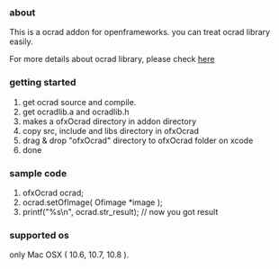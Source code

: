 <h3>about</h3>

<p>
This is a ocrad addon for openframeworks. you can treat ocrad library easily.</p>
<p>
For more details about ocrad library, please check <a href="http://www.gnu.org/software/ocrad/">here</a>
</p>

<h3>getting started</h3>
<ol>
<li>get ocrad source and compile. </li>
<li>get ocradlib.a and ocradlib.h</li>
<li>makes a ofxOcrad directory in addon directory</li>
<li>copy src, include and libs directory in ofxOcrad</li>
<li>drag & drop "ofxOcrad" directory to ofxOcrad folder on xcode</li>
<li>done</li>
</ol>

<h3>sample code</h3>
<ol>
<li>ofxOcrad ocrad;</li>
<li>ocrad.setOfImage( Ofimage *image );</li>
<li>printf("%s\n", ocrad.str_result);  // now you got result</li>
</ol>

<h3>supported os</h3>
<p>
only Mac OSX ( 10.6, 10.7, 10.8 ).
</p>


